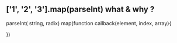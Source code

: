 ## ['1', '2', '3'].map(parseInt) what & why ?
parseInt( string, radix)
map(function callback(element, index, array){

})